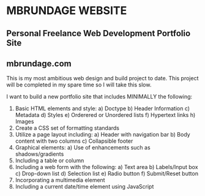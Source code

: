 # MBRUNDAGE WEBSITE

## Personal Freelance Web Development Portfolio Site

## mbrundage.com

This is my most ambitious web design and build project to date. This project will be completed in my spare time so I will take this slow.

I want to build a new portfolio site that includes MINIMALLY the following:

1) Basic HTML elements and style:
    a) Doctype
    b) Header Information
    c) Metadata
    d) Styles
    e) Orderered or Unordered lists
    f) Hypertext links
    h) Images
2) Create a CSS set of formatting standards
3) Utilize a page layout including:
    a) Header with navigation bar
    b) Body content with two columns
    c) Collapsible footer
4) Graphical elements:
    a) Use of enhancements such as shadows/gradients
5) Including a table or column
6) Including a web form with the following:
    a) Text area
    b) Labels/Input box
    c) Drop-down list
    d) Selection list
    e) Radio button
    f) Submit/Reset button
7) Incorporating a multimedia element
8) Including a current date/time element using JavaScript